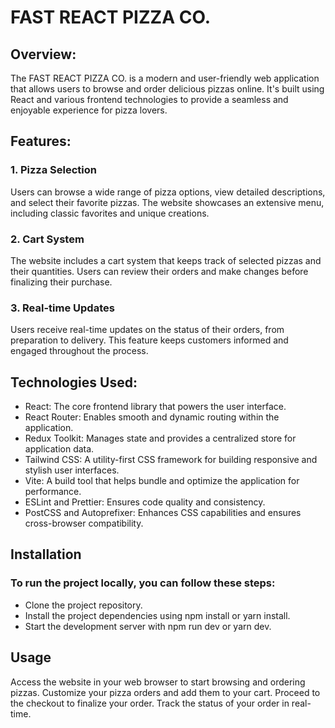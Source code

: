 # FAST REACT PIZZA CO.

## Overview:
The FAST REACT PIZZA CO. is a modern and user-friendly web application that allows users to browse and order delicious pizzas online. It's built using React and various frontend technologies to provide a seamless and enjoyable experience for pizza lovers.

## Features:

### 1. Pizza Selection
Users can browse a wide range of pizza options, view detailed descriptions, and select their favorite pizzas. The website showcases an extensive menu, including classic favorites and unique creations.

### 2. Cart System
The website includes a cart system that keeps track of selected pizzas and their quantities. Users can review their orders and make changes before finalizing their purchase.

### 3. Real-time Updates
Users receive real-time updates on the status of their orders, from preparation to delivery. This feature keeps customers informed and engaged throughout the process.

## Technologies Used:
 - React: The core frontend library that powers the user interface.
 - React Router: Enables smooth and dynamic routing within the application.
 - Redux Toolkit: Manages state and provides a centralized store for application data.
 - Tailwind CSS: A utility-first CSS framework for building responsive and stylish user interfaces.
 - Vite: A build tool that helps bundle and optimize the application for performance.
 - ESLint and Prettier: Ensures code quality and consistency.
 - PostCSS and Autoprefixer: Enhances CSS capabilities and ensures cross-browser compatibility.

## Installation
### To run the project locally, you can follow these steps:
- Clone the project repository.
- Install the project dependencies using npm install or yarn install.
- Start the development server with npm run dev or yarn dev.

## Usage
Access the website in your web browser to start browsing and ordering pizzas.
Customize your pizza orders and add them to your cart.
Proceed to the checkout to finalize your order.
Track the status of your order in real-time.


